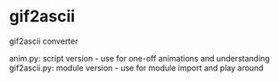 # gif2ascii
 gif2ascii converter

anim.py: script version - use for one-off animations and understanding
gif2ascii.py: module version - use for module import and play around